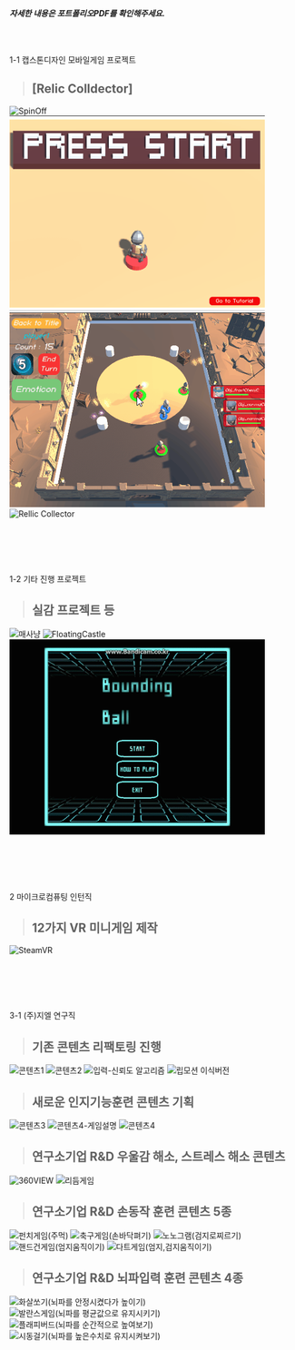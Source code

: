 
***자세한 내용은 포트폴리오PDF를 확인해주세요.***

<br><br>

1-1 캡스톤디자인 모바일게임 프로젝트 
> ## [Relic Colldector]
![SpinOff](Mobile1_full_LOW.gif)
![Cubric fighter](Mobile2_full_1_LOW.gif)
![Cubric fighter](Mobile2_full_2_LOW.gif)
![Rellic Collector](collection_low.gif)

<br><br>
<br><br>

1-2 기타 진행 프로젝트
> ## 실감 프로젝트 등
![매사냥](VRgoogle_full.gif)
![FloatingCastle](FloatingCastle.gif)
![BoundingBall](BoundingBall.gif)

<br><br>
<br><br>

2 마이크로컴퓨팅 인턴직
> ## 12가지 VR 미니게임 제작
![SteamVR](VR_full_final.gif)

<br><br>
<br><br>

3-1 (주)지엘 연구직
> ## 기존 콘텐츠 리팩토링 진행
![콘텐츠1](Content1.gif)
![콘텐츠2](Content2.gif)
![입력-신뢰도 알고리즘](Content2_aiming.gif)
![립모션 이식버전](Content2_leapmotion.gif)

> ## 새로운 인지기능훈련 콘텐츠 기획
![콘텐츠3](Content3.gif)
![콘텐츠4-게임설명](Content4_explanation.gif)
![콘텐츠4](Content4.gif)

> ## 연구소기업 R&D 우울감 해소, 스트레스 해소 콘텐츠
![360VIEW](360VIEW.gif)
![리듬게임](RythmeGame.gif)

> ## 연구소기업 R&D 손동작 훈련 콘텐츠 5종
![펀치게임(주먹)](PunchGame.gif)
![축구게임(손바닥펴기)](SoccerGame.gif)
![노노그램(검지로찌르기)](Nonogram.gif)
![핸드건게임(엄지움직이기)](HandgunGame.gif)
![다트게임(엄지,검지움직이기)](DartGame.gif)

> ## 연구소기업 R&D 뇌파입력 훈련 콘텐츠 4종
![화살쏘기(뇌파를 안정시켰다가 높이기)](ArcheryGame.gif)
![발란스게임(뇌파를 평균값으로 유지시키기)](BalanceGame.gif)
![플래피버드(뇌파를 순간적으로 높여보기)](Flappybird.gif)
![시동걸기(뇌파를 높은수치로 유지시켜보기)](TractorFactory.gif)
